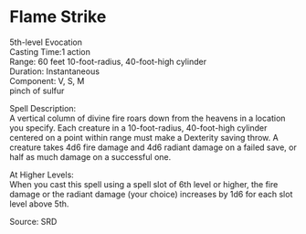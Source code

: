 # Flame Strike
5th-level Evocation<br>
Casting Time:1 action<br>
Range: 60 feet
10-foot-radius, 40-foot-high cylinder<br>
Duration: Instantaneous<br>
Component: V, S, M<br>
pinch of sulfur

Spell Description:<br>
A vertical column of divine fire roars down from the heavens in a location you specify. Each creature in a 10-foot-radius, 40-foot-high cylinder centered on a point within range must make a Dexterity saving throw. A creature takes 4d6 fire damage and 4d6 radiant damage on a failed save, or half as much damage on a successful one.

At Higher Levels:<br>
When you cast this spell using a spell slot of 6th level or higher, the fire damage or the radiant damage (your choice) increases by 1d6 for each slot level above 5th.

Source: SRD
